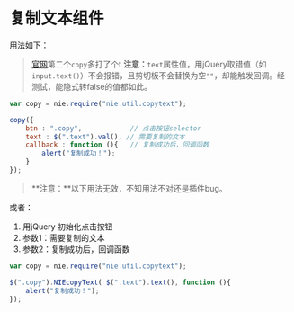 [//]: # "src/data/006.md     复制文本copytext  2023-07-20 17:43:49 tzj"
# 复制文本组件

用法如下：
> [官网](http://webpack.nie.netease.com/index.html#pack=pc_inline/basic/copy.html)第二个`copy`多打了个t
> **注意：**`text`属性值，用jQuery取错值（如`input.text()`）不会报错，且剪切板不会替换为空`""`，却能触发回调。经测试，能隐式转false的值都如此。

```js
var copy = nie.require("nie.util.copytext");

copy({
    btn : ".copy",            // 点击按钮selector
    text : $(".text").val(), // 需要复制的文本
    callback : function (){   // 复制成功后，回调函数
        alert("复制成功！");
    }
});
```

> **注意：**以下用法无效，不知用法不对还是插件bug。

或者：
1. 用jQuery 初始化点击按钮
2. 参数1：需要复制的文本
3. 参数2：复制成功后，回调函数

```js
var copy = nie.require("nie.util.copytext");

$(".copy").NIEcopyText( $(".text").text(), function (){
    alert("复制成功！");
});
```